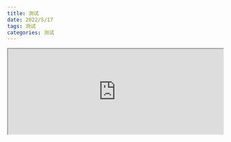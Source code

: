 ```yaml
---
title: 测试
date: 2022/5/17
tags: 测试
categories: 测试
---
```

<iframe src="https://chatroom.xilej.repl.co/room/@text"  width=100% height="200"></iframe>
